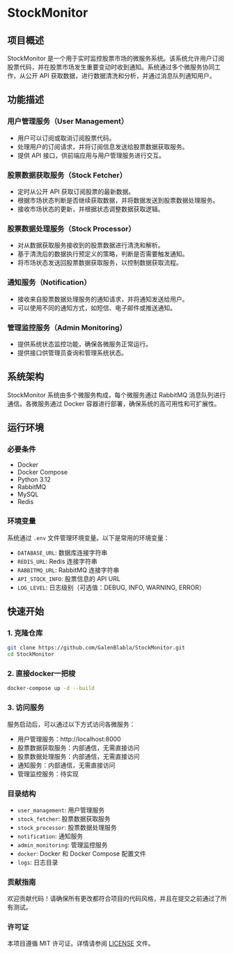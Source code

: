 # StockMonitor

## 项目概述

StockMonitor 是一个用于实时监控股票市场的微服务系统。该系统允许用户订阅股票代码，并在股票市场发生重要变动时收到通知。系统通过多个微服务协同工作，从公开 API 获取数据，进行数据清洗和分析，并通过消息队列通知用户。

## 功能描述

### 用户管理服务（User Management）
- 用户可以订阅或取消订阅股票代码。
- 处理用户的订阅请求，并将订阅信息发送给股票数据获取服务。
- 提供 API 接口，供前端应用与用户管理服务进行交互。

### 股票数据获取服务（Stock Fetcher）
- 定时从公开 API 获取订阅股票的最新数据。
- 根据市场状态判断是否继续获取数据，并将数据发送到股票数据处理服务。
- 接收市场状态的更新，并根据状态调整数据获取逻辑。

### 股票数据处理服务（Stock Processor）
- 对从数据获取服务接收到的股票数据进行清洗和解析。
- 基于清洗后的数据执行预定义的策略，判断是否需要触发通知。
- 将市场状态发送回股票数据获取服务，以控制数据获取流程。

### 通知服务（Notification）
- 接收来自股票数据处理服务的通知请求，并将通知发送给用户。
- 可以使用不同的通知方式，如短信、电子邮件或推送通知。

### 管理监控服务（Admin Monitoring）
- 提供系统状态监控功能，确保各微服务正常运行。
- 提供接口供管理员查询和管理系统状态。

## 系统架构

StockMonitor 系统由多个微服务构成，每个微服务通过 RabbitMQ 消息队列进行通信。各微服务通过 Docker 容器进行部署，确保系统的高可用性和可扩展性。

## 运行环境

### 必要条件
- Docker
- Docker Compose
- Python 3.12
- RabbitMQ
- MySQL
- Redis

### 环境变量
系统通过 `.env` 文件管理环境变量。以下是常用的环境变量：
- `DATABASE_URL`: 数据库连接字符串
- `REDIS_URL`: Redis 连接字符串
- `RABBITMQ_URL`: RabbitMQ 连接字符串
- `API_STOCK_INFO`: 股票信息的 API URL
- `LOG_LEVEL`: 日志级别（可选值：DEBUG, INFO, WARNING, ERROR）

## 快速开始

### 1. 克隆仓库
```bash
git clone https://github.com/GalenBlabla/StockMonitor.git
cd StockMonitor
```
### 2. 直接docker一把梭
```bash
docker-compose up -d --build
```
### 3. 访问服务
服务启动后，可以通过以下方式访问各微服务：

- 用户管理服务：http://localhost:8000
- 股票数据获取服务：内部通信，无需直接访问
- 股票数据处理服务：内部通信，无需直接访问
- 通知服务：内部通信，无需直接访问
- 管理监控服务：待实现

### 目录结构
- `user_management`: 用户管理服务
- `stock_fetcher`: 股票数据获取服务
- `stock_processor`: 股票数据处理服务
- `notification`: 通知服务
- `admin_monitoring`: 管理监控服务
- `docker`: Docker 和 Docker Compose 配置文件
- `logs`: 日志目录

### 贡献指南
欢迎贡献代码！请确保所有更改都符合项目的代码风格，并且在提交之前通过了所有测试。

### 许可证
本项目遵循 MIT 许可证。详情请参阅 [LICENSE](LICENSE) 文件。
